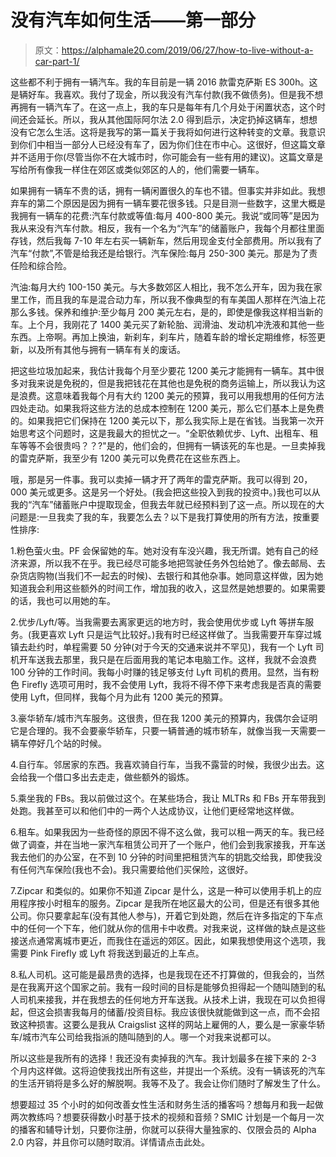 # 没有汽车如何生活——第一部分

> 原文：<https://alphamale20.com/2019/06/27/how-to-live-without-a-car-part-1/>

这些都不利于拥有一辆汽车。我的车目前是一辆 2016 款雷克萨斯 ES 300h。这是辆好车。我喜欢。我付了现金，所以我没有汽车付款(我不做债务)。但是我不想再拥有一辆汽车了。在这一点上，我的车只是每年有几个月处于闲置状态，这个时间还会延长。所以，我从其他国际阿尔法 2.0 得到启示，决定扔掉这辆车，想想没有它怎么生活。这将是我写的第一篇关于我将如何进行这种转变的文章。我意识到你们中相当一部分人已经没有车了，因为你们住在市中心。这很好，但这篇文章并不适用于你(尽管当你不在大城市时，你可能会有一些有用的建议)。这篇文章是写给所有像我一样住在郊区或类似郊区的人的，他们需要一辆车。

如果拥有一辆车不贵的话，拥有一辆闲置很久的车也不错。但事实并非如此。我想弃车的第二个原因是因为拥有一辆车要花很多钱。只是目测一些数字，这里大概是我拥有一辆车的花费:汽车付款或等值:每月 400-800 美元。我说“或同等”是因为我从来没有汽车付款。相反，我有一个名为“汽车”的储蓄账户，我每个月都往里面存钱，然后我每 7-10 年左右买一辆新车，然后用现金支付全部费用。所以我有了汽车“付款”,不管是给我还是给银行。汽车保险:每月 250-300 美元。那是为了责任险和综合险。

汽油:每月大约 100-150 美元。与大多数郊区人相比，我不怎么开车，因为我在家里工作，而且我的车是混合动力车，所以我不像典型的有车美国人那样在汽油上花那么多钱。保养和维护:至少每月 200 美元左右，是的，即使是像我这样相当新的车。上个月，我刚花了 1400 美元买了新轮胎、润滑油、发动机冲洗液和其他一些东西。上帝啊。再加上换油，新刹车，刹车片，随着车龄的增长定期维修，标签更新，以及所有其他与拥有一辆车有关的废话。

把这些垃圾加起来，我估计我每个月至少要花 1200 美元才能拥有一辆车。其中很多对我来说是免税的，但是我把钱花在其他也是免税的商务运输上，所以我认为这是浪费。这意味着我每个月有大约 1200 美元的预算，我可以用我想用的任何方法四处走动。如果我将这些方法的总成本控制在 1200 美元，那么它们基本上是免费的。如果我把它们保持在 1200 美元以下，那么我实际上是在省钱。当我第一次开始思考这个问题时，这是我最大的担忧之一。“全职依赖优步、Lyft、出租车、租车等等不会很贵吗？？?"是的，他们会的，但拥有一辆该死的车也是。一旦卖掉我的雷克萨斯，我至少有 1200 美元可以免费花在这些东西上。

哦，那是另一件事。我可以卖掉一辆才开了两年的雷克萨斯。我可以得到 20，000 美元或更多。这是另一个好处。(我会把这些投入到我的投资中。)我也可以从我的“汽车”储蓄账户中提取现金，但我去年就已经预料到了这一点。所以现在的大问题是:一旦我卖了我的车，我要怎么去？以下是我打算使用的所有方法，按重要性排序:

1.粉色萤火虫。PF 会保留她的车。她对没有车没兴趣，我无所谓。她有自己的经济来源，所以我不在乎。我已经尽可能多地把驾驶任务外包给她了。像去邮局、去杂货店购物(当我们不一起去的时候)、去银行和其他杂事。她同意这样做，因为她知道我会利用这些额外的时间工作，增加我的收入，这显然是她想要的。如果需要的话，我也可以用她的车。

2.优步/Lyft/等。当我需要去离家更远的地方时，我会使用优步或 Lyft 等拼车服务。(我更喜欢 Lyft 只是运气比较好。)我有时已经这样做了。当我需要开车穿过城镇去赴约时，单程需要 50 分钟(对于今天的交通来说并不罕见)，我有一个 Lyft 司机开车送我去那里，我只是在后面用我的笔记本电脑工作。这样，我就不会浪费 100 分钟的工作时间。我每小时赚的钱足够支付 Lyft 司机的费用。显然，当有粉色 Firefly 选项可用时，我不会使用 Lyft，我将不得不停下来考虑我是否真的需要使用 Lyft，但同样，我每个月为此有 1200 美元的预算。

3.豪华轿车/城市汽车服务。这很贵，但在我 1200 美元的预算内，我偶尔会证明它是合理的。我不会要豪华轿车，只要一辆普通的城市轿车，就像当我一天需要一辆车停好几个站的时候。

4.自行车。邻居家的东西。我喜欢骑自行车，当我不露营的时候，我很少出去。这会给我一个借口多出去走走，做些额外的锻炼。

5.乘坐我的 FBs。我以前做过这个。在某些场合，我让 MLTRs 和 FBs 开车带我到处跑。我甚至可以和他们中的一两个人达成协议，让他们更经常地这样做。

6.租车。如果我因为一些奇怪的原因不得不这么做，我可以租一两天的车。我已经做了调查，并在当地一家汽车租赁公司开了一个账户，他们会到我家接我，开车送我去他们的办公室，在不到 10 分钟的时间里把租赁汽车的钥匙交给我，即使我没有任何汽车保险(我也不会)。我只需要给他们买保险，这很好。

7.Zipcar 和类似的。如果你不知道 Zipcar 是什么，这是一种可以使用手机上的应用程序按小时租车的服务。Zipcar 是我所在地区最大的公司，但是还有很多其他公司。你只要拿起车(没有其他人参与)，开着它到处跑，然后在许多指定的下车点中的任何一个下车，他们就从你的信用卡中收费。对我来说，这样做的缺点是这些接送点通常离城市更近，而我住在遥远的郊区。因此，如果我想使用这个选项，我需要 Pink Firefly 或 Lyft 将我送到最近的上车点。

8.私人司机。这可能是最昂贵的选择，也是我现在还不打算做的，但我会的，当然是在我离开这个国家之前。我有一段时间的目标是能够负担得起一个随叫随到的私人司机来接我，并在我想去的任何地方开车送我。从技术上讲，我现在可以负担得起，但这会损害我每月的储蓄/投资目标。我应该很快就能做到这一点，而不会招致这种损害。这要么是我从 Craigslist 这样的网站上雇佣的人，要么是一家豪华轿车/城市汽车公司给我指派的随叫随到的人。哪一个对我来说都可以。

所以这些是我所有的选择！我还没有卖掉我的汽车。我计划最多在接下来的 2-3 个月内这样做。这将迫使我找出所有这些，并提出一个系统。没有一辆该死的汽车的生活开销将是多么好的解脱啊。我等不及了。我会让你们随时了解发生了什么。

想要超过 35 个小时的如何改善女性生活和财务生活的播客吗？想每月和我一起做两次教练吗？想要获得数小时基于技术的视频和音频？SMIC 计划是一个每月一次的播客和辅导计划，只要你注册，你就可以获得大量独家的、仅限会员的 Alpha 2.0 内容，并且你可以随时取消。详情请点击此处。